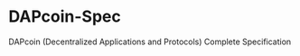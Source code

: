 DAPcoin-Spec
============

DAPcoin (Decentralized Applications and Protocols) Complete Specification
